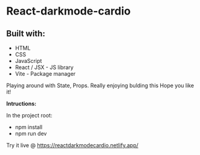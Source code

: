 # React-darkmode-cardio

## Built with:

- HTML
- CSS
- JavaScript
- React / JSX - JS library
- Vite - Package manager

Playing around with State, Props.
Really enjoying bulding this
Hope you like it!

**Intructions:**

In the project root:
- npm install
- npm run dev

Try it live @ https://reactdarkmodecardio.netlify.app/